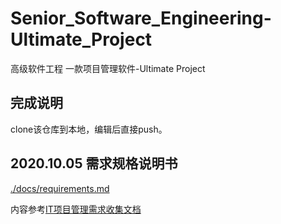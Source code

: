 # Senior_Software_Engineering-Ultimate_Project
高级软件工程 一款项目管理软件-Ultimate Project

## 完成说明

clone该仓库到本地，编辑后直接push。

## 2020.10.05 需求规格说明书

[./docs/requirements.md](./docs/requirements.md)

内容参考[IT项目管理需求收集文档](https://invincible-inc.github.io/Final-Work/docs/Project_Fundamental/requirements)
